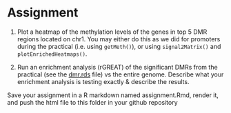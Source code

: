 # Assignment

1. Plot a heatmap of the methylation levels of the genes in top 5 DMR regions located on chr1. You may either do this as we did for promoters during the practical (i.e. using `getMeth()`), or using `signal2Matrix()` and `plotEnrichedHeatmaps()`.
    
    
2. Run an enrichment analysis (rGREAT) of the significant DMRs from the practical (see the [dmr.rds](https://github.com/ETHZ-INS/ethEpigen2025_materials/tree/main/week11/dmr.rds) file) vs the entire genome. Describe what your enrichment analysis is testing exactly & describe the results.   
    
Save your assignment in a R markdown named assignment.Rmd, render it, and push the html file to this folder in your github repository

